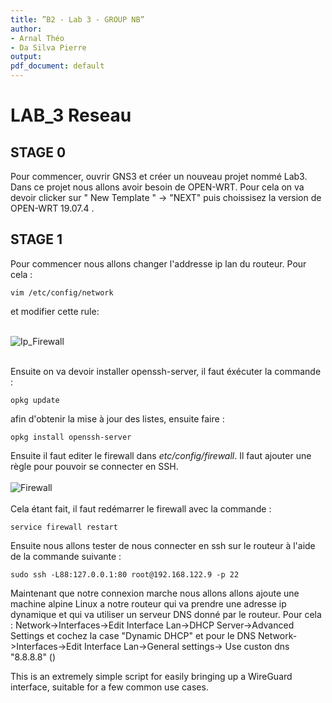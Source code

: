 ```yaml
---
title: ”B2 - Lab 3 - GROUP NB”
author:
- Arnal Théo
- Da Silva Pierre
output:
pdf_document: default
---
```


# LAB_3 Reseau

## STAGE 0

Pour commencer, ouvrir GNS3 et créer un nouveau projet nommé Lab3. Dans ce projet nous allons avoir besoin de OPEN-WRT. Pour cela on va devoir clicker sur " New Template " -> "NEXT" puis choissisez la version de OPEN-WRT 19.07.4 . 

## STAGE 1 

Pour commencer nous allons changer l'addresse ip lan du routeur. Pour cela : 
```
vim /etc/config/network
```
et modifier cette rule: <br><br> 

![Ip_Firewall](images/Ip_Firewall.png)<br><br>

Ensuite on va devoir installer openssh-server, il faut éxécuter la commande : 
```
opkg update
```
afin d'obtenir la mise à jour des listes, ensuite faire :
```
opkg install openssh-server
```
Ensuite il faut editer le firewall dans *etc/config/firewall*. Il faut ajouter une règle pour pouvoir se connecter en SSH.<br><br>
![Firewall](images/firewall.png)<br><br>
Cela étant fait, il faut redémarrer le firewall avec la commande :
```
service firewall restart
```
Ensuite nous allons tester de nous connecter en ssh sur le routeur à l'aide de la commande suivante : 
```
sudo ssh -L88:127.0.0.1:80 root@192.168.122.9 -p 22
```
Maintenant que notre connexion marche nous allons allons ajoute une machine alpine Linux a notre routeur qui va prendre une adresse ip dynamique et qui va utiliser un serveur DNS donné par le routeur. Pour cela : Network->Interfaces->Edit Interface Lan->DHCP Server->Advanced Settings et cochez la case "Dynamic DHCP" et pour le DNS  Network->Interfaces->Edit Interface Lan->General settings-> Use custon dns "8.8.8.8" ()







This is an extremely simple script for easily bringing up a WireGuard interface, suitable for a few common use cases.





